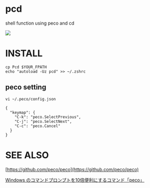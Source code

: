 # pcd

shell function using peco and cd

![](http://gifzo.net/sPyvEHq2bs.gif)

# INSTALL

```
cp Pcd $YOUR_FPATH
echo "autoload -Uz pcd" >> ~/.zshrc
```

## peco setting

`vi ~/.peco/config.json`

```
{
  "keymap": {
    "C-k": "peco.SelectPrevious",
    "C-j": "peco.SelectNext",
    "C-c": "peco.Cancel"
  }
}
```

# SEE ALSO

[https://github.com/peco/peco](https://github.com/peco/peco)

[Windows のコマンドプロンプトを10倍便利にするコマンド「peco」](http://mattn.kaoriya.net/software/peco.htm)
